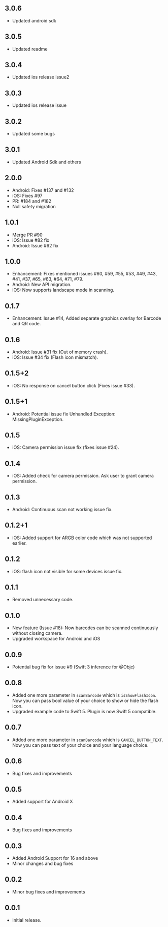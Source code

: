 ## 3.0.6

- Updated android sdk

## 3.0.5

- Updated readme

## 3.0.4

- Updated ios release issue2

## 3.0.3

- Updated ios release issue

## 3.0.2

- Updated some bugs

## 3.0.1

- Updated Android Sdk and others

## 2.0.0

- Android: Fixes #137 and #132
- iOS: Fixes #97
- PR: #184 and #182
- Null safety migration

## 1.0.1

- Merge PR #90
- iOS: Issue #82 fix
- Android: Issue #62 fix

## 1.0.0

- Enhancement: Fixes mentioned issues #60, #59, #55, #53, #49, #43, #41, #37, #65, #63, #64, #71, #79.
- Android: New API migration.
- iOS: Now supports landscape mode in scanning.

## 0.1.7

- Enhancement: Issue #14, Added separate graphics overlay for Barcode and QR code.

## 0.1.6

- Android: Issue #31 fix (Out of memory crash).
- iOS: Issue #34 fix (Flash icon mismatch).

## 0.1.5+2

- iOS: No response on cancel button click (Fixes issue #33).

## 0.1.5+1

- Android: Potential issue fix Unhandled Exception: MissingPluginException.

## 0.1.5

- iOS: Camera permission issue fix (fixes issue #24).

## 0.1.4

- iOS: Added check for camera permission. Ask user to grant camera permission.

## 0.1.3

- Android: Continuous scan not working issue fix.

## 0.1.2+1

- iOS: Added support for ARGB color code which was not supported earlier.

## 0.1.2

- iOS: flash icon not visible for some devices issue fix.

## 0.1.1

- Removed unnecessary code.

## 0.1.0

- New feature (Issue #18): Now barcodes can be scanned continuously without closing camera.
- Upgraded workspace for Android and iOS

## 0.0.9

- Potential bug fix for issue #9 (Swift 3 inference for @Objc)

## 0.0.8

- Added one more parameter in `scanBarcode` which is `isShowFlashIcon`.
  Now you can pass bool value of your choice to show or hide the flash icon.
- Upgraded example code to Swift 5. Plugin is now Swift 5 compatible.

## 0.0.7

- Added one more parameter in `scanBarcode` which is `CANCEL_BUTTON_TEXT`.
  Now you can pass text of your choice and your language choice.

## 0.0.6

- Bug fixes and improvements

## 0.0.5

- Added support for Android X

## 0.0.4

- Bug fixes and improvements

## 0.0.3

- Added Android Support for 16 and above
- Minor changes and bug fixes

## 0.0.2

- Minor bug fixes and improvements

## 0.0.1

- Initial release.
